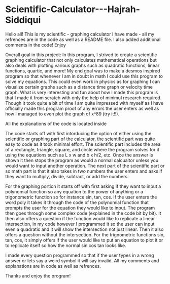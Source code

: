 # Scientific-Calculator---Hajrah-Siddiqui
Hello all! This is my scientific - graphing calculator I have made - all my refrences are in the code as well as a README file. I also added additional comments in the code! Enjoy

Overall goal in this project: 
In this program, I strived to create a scientific graphing calculator that not only calculates mathematical operations but also deals with plotting various graphs such as quadratic functions, linear functions, quartic, and more! My end goal was to make a desmos inspired program so that whenever I am in doubt in math I could use this program to solve my equations. This could even work in physics as for graphing I can visualize certain graphs such as a distance time graph or velocity time graph. What is very interesting and fun about how I made this program is that I made it from scratch with only the help of minimul research required. Though it took quite a bit of time I am quite impressed with myself as I have officially made this program proof of any errors the user enters as well as how I managed to even plot the graph of x^89 (try it!!).

All the explanations of the code is located inside

The code starts off with first intorducing the option of either using the scientific or graphing part of the calculator, the scientific part was quite easy to code as it took minimal effort. The scientific part includes the area of a rectangle, triangle, square, and circle where the program solves for it using the equations such as L x w and b x h/2, etc. Once the answer is shown it then stops the program as would a normal calcualtor unless you would want to input another operation. The next part of the scientific part or so math part is that it also takes in two numbers the user enters and asks if they want to multiply, divide, subtract, or add the numbers. 

For the graphing portion it starts off with first asking if they want to input a polynomial function so any equation to the power of anything or a trigonometric function so for instance sin, tan, cos. If the user enters the word poly it takes it through the code of the polynomial function that prompts the user for the equation they would like to input. The program then goes through some complex code (explained in the code bit by bit). It then also offers a question if the function would like to replicate a linear intersection, in my code however I programmed it so the user can input even a quadratic and it will show the intersection not just linear. Then it also offers a question without the intersection. For the trignometric functions sin, tan, cos, it simply offers if the user would like to put an equation to plot it or to replicate itself so how the normal sin cos tan looks like. 

I made every question programmed so that if the user types in a wrong answer or lets say a weird symbol it will say invalid. All my comments and explanations are in code as well as refrences.

Thanks and enjoy the program!
